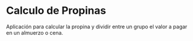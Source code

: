 Calculo de Propinas
===================

Aplicación para calcular la propina y dividir entre un
grupo el valor a pagar en un almuerzo o cena.
